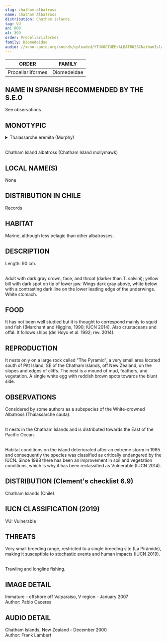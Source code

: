 ```yaml
---
slug: chatham-albatross
name: Chatham Albatross
distribution: Chatham islands.
tag: VU
an: 600
al: 399
order: Procellariiformes
family: Diomedeidae
audio: //xeno-canto.org/sounds/uploaded/YTUXOCTUEM/ALBATROSSChathamIsland_FL%20eremita%20PyramidRock6Dec2000.mp3
---
```


| ORDER             | FAMILY      |
| ----------------- | ----------- |
| Procellariiformes | Diomedeidae |

## NAME IN SPANISH RECOMMENDED BY THE S.E.O

See observations

## MONOTYPIC

<details>
<summary>Thalassarche eremita (Murphy)</summary><br>

Thalass (G - thalassa) = Goddess of the sea, belonging to one of the spring goddesses or "Protogenoi" of Greek mythology.<br>
arche (G - arch, -o, -u, -y) = chief, leader.<br>
eremita (G) = hermit.<br><br>

Head of Thalassa (goddess of the sea) hermit.

</details><br>

Chatham Island albatross (Chatham Island mollymawk)

## LOCAL NAME(S)

None

## DISTRIBUTION IN CHILE

Records

## HABITAT

Marine, although less pelagic than other albatrosses.

## DESCRIPTION

Length: 90 cm.<br><br>

Adult with dark gray crown, face, and throat (darker than T. salvini); yellow bill with dark spot on tip of lower jaw. Wings dark gray above, white below with a contrasting dark line on the lower leading edge of the underwings. White stomach.

## FOOD

It has not been well studied but it is thought to correspond mainly to squid and fish ((Marchant and Higgins, 1990; IUCN 2014). Also crustaceans and offal. It follows ships (del Hoyo et al. 1992; rev. 2014).

## REPRODUCTION

It nests only on a large rock called "The Pyramid", a very small area located south of Pitt Island, SE of the Chatham Islands, off New Zealand, on the slopes and edges of cliffs. The nest is a mound of mud, feathers, and vegetation. A single white egg with reddish brown spots towards the blunt side.

## OBSERVATIONS

Considered by some authors as a subspecies of the White-crowned Albatross (Thalassarche cauta).<br><br>

It nests in the Chatham Islands and is distributed towards the East of the Pacific Ocean.<br><br>

Habitat conditions on the island deteriorated after an extreme storm in 1985 and consequently the species was classified as critically endangered by the IUCN. Since 1998 there has been an improvement in soil and vegetation conditions, which is why it has been reclassified as Vulnerable (IUCN 2014).

## DISTRIBUTION (Clement's checklist 6.9)

Chatham Islands (Chile).

## IUCN CLASSIFICATION (2019)

VU: Vulnerable

## THREATS

Very small breeding range, restricted to a single breeding site (La Pirámide), making it susceptible to stochastic events and human impacts (IUCN 2019).<br><br>

Trawling and longline fishing.

## IMAGE DETAIL

Immature - offshore off Valparaiso, V region - January 2007<br>
Author: Pablo Caceres

## AUDIO DETAIL

Chatham Islands, New Zealand - December 2000<br>
Author: Frank Lambert
